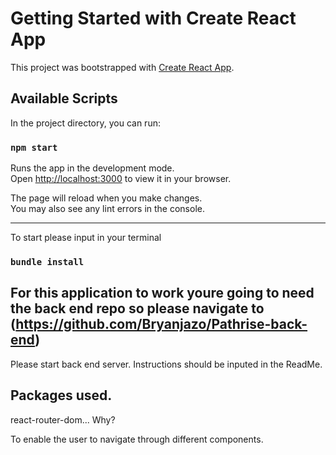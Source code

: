 # Getting Started with Create React App

This project was bootstrapped with [Create React App](https://github.com/facebook/create-react-app).

## Available Scripts

In the project directory, you can run:

### `npm start`

Runs the app in the development mode.\
Open [http://localhost:3000](http://localhost:3000) to view it in your browser.

The page will reload when you make changes.\
You may also see any lint errors in the console.

---

To start please input in your terminal

### `bundle install`

## For this application to work youre going to need the back end repo so please navigate to (https://github.com/Bryanjazo/Pathrise-back-end)

Please start back end server. Instructions should be inputed in the ReadMe.

## Packages used.

react-router-dom... Why?

To enable the user to navigate through different components.
